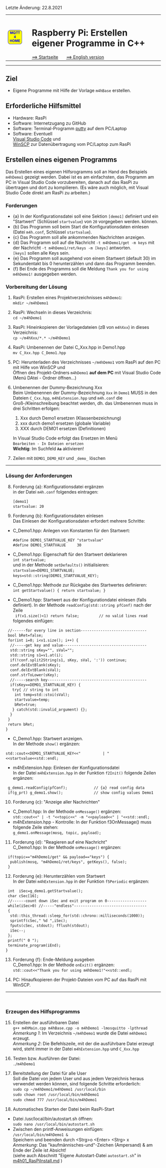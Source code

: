 Letzte &Auml;nderung: 22.8.2021   
<table><tr><td><img src="logo/mqtt4home_96.png"></img></td><td>&nbsp;</td><td>
<h1>Raspberry Pi: Erstellen eigener Programme in C++</h1>
<a href="../liesmich.md">==> Startseite</a> &nbsp; &nbsp; &nbsp; 
<a href="m4h09_RasPiCppCreatingYourOwnProgs_e.md">==> English version</a> &nbsp; &nbsp; &nbsp; 
</td></tr></table><hr>
  
## Ziel
* Eigene Programme mit Hilfe der Vorlage `m4hBase` erstellen.   
   

## Erforderliche Hilfsmittel
* Hardware: RasPi
* Software: Internetzugang zu GitHub
* Software: Terminal-Programm [putty](https://www.chiark.greenend.org.uk/~sgtatham/putty/latest.html) auf dem PC/Laptop
* Software: Eventuell   
   [Visual Studio Code](https://code.visualstudio.com/) und   
   [WinSCP](https://winscp.net/eng/docs/lang:de) zur Daten&uuml;bertragung vom PC/Laptop zum RasPi   

## Erstellen eines eigenen Programms
Das Erstellen eines eigenen Hilfsrogramms soll an Hand des Beispiels `m4hDemo1` gezeigt werden. Dabei ist es am einfachsten, das Programm am PC in Visual Studio Code vorzubereiten, danach auf das RasPi zu übertragen und dort zu kompilieren. (Es wäre auch möglich, mit Visual Studio Code direkt am RasPi zu arbeiten.)    

### Forderungen
* {a} In der Konfigurationsdatei soll eine Sektion `[demo1]` definiert und ein "Startwert" (Schl&uuml;ssel `startvalue`) von `20` vorgegeben werden.
k&ouml;nnen.   
* {b} Das Programm soll beim Start die Konfigurationsdaten einlesen   
(Datei `m4h.conf`, Schl&uuml;ssel `startvalue`).   
* {c} Das Programm soll alle ankommenden Nachrichten anzeigen.   
* {d} Das Programm soll auf die Nachricht `-t m4hDemo1/get -m keys` mit der Nachricht `-t m4hDemo1/ret/keys -m [keys]` antworten.   
   `[keys]` sollen alle Keys sein.   
* {e} Das Programm soll ausgehend von einem Startwert (default 30) im Sekundentakt bis 0 herunterz&auml;hlen und dann das Programm beenden.   
* {f} Bei Ende des Programms soll die Meldung `Thank you for using m4hDemo1!` ausgegeben werden.

### Vorbereitung der L&ouml;sung   
1. RasPi: Erstellen eines Projektverzeichnisses `m4hDemo1`:   
`mkdir ~/m4hDemo1`   

2. RasPi: Wechseln in dieses Verzeichnis:   
`cd ~/m4hDemo1`   

3. RasPi: Hineinkopieren der Vorlagedateien (zB von `m4hXxx`) in dieses Verzeichnis:   
`cp ~/m4hXxx/*.* ~/m4hDemo1`   

4. RasPi: Umbenennen der Datei C_Xxx.hpp in Demo1.hpp   
`mv C_Xxx.hpp C_Demo1.hpp`   

5. PC: Herunterladen des Verzeichnisses `~/m4hDemo1` vom RasPi auf den PC mit Hilfe von WinSCP und   
   &Ouml;ffnen des Projekt-Ordners `m4hDemo1` __auf dem PC__ mit Visual Studio Code (Menü DAtei - Ordner öffnen...)

6. Umbenennen der Dummy-Bezeichnung Xxx   
Beim Umbenennen der Dummy-Bezeichnung `Xxx` in `Demo1` MUSS in den Dateien `C_Cxx.hpp`, `m4hExtension.hpp` und `m4h.conf` die Gro&szlig;-/Kleinschreibung beachtet werden, dh. das Umbenennen muss in drei Schritten erfolgen:
   1. Xxx durch Demo1 ersetzen (Klassenbezeichnung)   
   2. xxx durch demo1 ersetzen (globale Variable)   
   3. XXX durch DEMO1 ersetzen (Definitionen)   

   In Visual Studio Code erfolgt das Ersetzen im Menü   
   `Bearbeiten - In Dateien ersetzen`   
   __Wichtig__: Im Suchfeld __`Aa`__ aktivieren!

7. Zeilen mit `DEMO1_DEMO_KEY` und `_demo_` l&ouml;schen   
   
---   
   
### L&ouml;sung der Anforderungen
8. Forderung {a}: Konfigurationsdatei erg&auml;nzen   
in der Datei `m4h.conf` folgendes eintragen:   
   ```   
   [demo1]
   startvalue: 20
   ```   

9. Forderung {b}: Konfigurationsdaten einlesen   
Das Einlesen der Konfigurationsdaten erfordert mehrere Schritte:   
* C_Demo1.hpp: Anlegen von Konstanten f&uuml;r den Startwert:   
   ```   
   #define DEMO1_STARTVALUE_KEY "startvalue"   
   #define DEMO1_STARTVALUE     30
   ```   

* C_Demo1.hpp: Eigenschaft f&uuml;r den Startwert deklarieren   
  `int startvalue;`   
  und in der Methode `setDefaults()` initialisieren:   
   `startvalue=DEMO1_STARTVALUE;`
   `keys=std::string(DEMO1_STARTVALUE_KEY);`

* C_Demo1.hpp: Methode zur R&uuml;ckgabe des Startwertes definieren:   
  `int getStartvalue() { return startvalue; }`   

* C_Demo1.hpp: Startwert aus der Konfigurationdatei einlesen (falls definiert).   In der Methode `readConfig(std::string pfConf)` nach der Zeile   
` if(v1.size()<1) return false;         // no valid lines read`   
folgendes einf&uuml;gen:   
```   
 //------for every line in section------------------------------
 bool bRet=false;
 for(int i=0; i<v1.size(); i++) {
  //-----get key and value--------------------------------------
  std::string sKey="", sVal="";
  std::string s1=v1.at(i);
  if(!conf.split2String(s1, sKey, sVal, ':')) continue;
  conf.delExtBlank(sKey);
  conf.delExtBlank(sVal);
  conf.strToLower(sKey);
  //-----search key---------------------------------------------
  if(sKey==DEMO1_STARTVALUE_KEY) {
   try{ // string to int
    int temp=std::stoi(sVal);
    startvalue=temp;
    bRet=true;
   } catch(std::invalid_argument) {};
  }
 }
 return bRet;
}
```   

* C_Demo1.hpp: Startwert anzeigen.   
In der Methode `show()` erg&auml;nzen:   
```   
std::cout<<DEMO1_STARTVALUE_KEY<<"          | "<<startvalue<<std::endl;
```   

* m4hExtension.hpp: Einlesen der Konfigurationsdatei   
In der Datei `m4hExtension.hpp` in der Funktion `f2Init()` folgende Zeilen erg&auml;nzen:   
```
 g_demo1.readConfig(pfConf);            // {a} read config data
 if(g_prt) g_demo1.show();              // show config values Demo1
```   
   
10. Forderung {c}: "Anzeige aller Nachrichten"   
* C_Demo1.hpp: In der Methode `onMessage()` erg&auml;nzen:   
   `std::cout<<" | -t "<<topic<<" -m "<<payload<<" | "<<std::endl;`   
* m4hExtension.hpp - Kontrolle: In der Funktion f3OnMessage() muss folgende Zeile stehen:   
  `g_demo1.onMessage(mosq, topic, payload);`   
   
11. Forderung {d}: "Reagieren auf eine Nachricht"   
C_Demo1.hpp: In der Methode `onMessage()` erg&auml;nzen:   
```   
 if(topic=="m4hDemo1/get" && payload=="keys") {
  publish(mosq, "m4hDemo1/ret/keys", getKeys(), false);
 }
```   

12. Forderung {e}: Herunterz&auml;hlen vom Startwert   
In der Datei `m4hExtension.hpp` in der Funktion `f5Periodic` erg&auml;nzen:   
```   
 int  iSec=g_demo1.getStartvalue();
 char cSec[16];
 //------count down iSec and exit program on 0------------------
 while(iSec>0) //-----"endless"---------------------------------
 { 
  std::this_thread::sleep_for(std::chrono::milliseconds(1000));
  sprintf(cSec," %d ",iSec);
  fputs(cSec, stdout); fflush(stdout);
  iSec--;
 };
 printf(" 0 ");
 terminate_program(iEnd);
}
```   

13. Forderung {f}: Ende-Meldung ausgeben   
C_Demo1.hpp: In der Methode `onExit()` erg&auml;nzen:   
`std::cout<<"Thank you for using m4hDemo1!"<<std::endl;`   
   

14. PC: Hinaufkopieren der Projekt-Dateien vom PC auf das RasPi mit WinSCP.   
---   
&nbsp;
###   Erzeugen des Hilfsprogramms

15. Erstellen der ausf&uuml;hrbaren Datei   
```g++ m4hMain.cpp m4hBase.cpp -o m4hDemo1 -lmosquitto -lpthread```   
_Anmerkung 1_: Im Verzeichnis `~/m4hDemo1` wurde die Datei `m4hDemo1` erzeugt.   
_Anmerkung 2_: Die Befehlszeile, mit der die ausf&uuml;hrbare Datei erzeugt wird, steht immer in der Datei `m4hExtension.hpp` und `C_Xxx.hpp`   
   

16. Testen bzw. Ausf&uuml;hren der Datei:   
```./m4hDemo1``` 

17. Bereitstellung der Datei f&uuml;r alle User   
Soll die Datei von jedem User und aus jedem Verzeichnis heraus verwendet werden k&ouml;nnen, sind folgende Schritte erforderlich:   
```sudo cp ~/m4hDemo1/m4hDemo1 /usr/local/bin```   
```sudo chown root /usr/local/bin/m4hDemo1```   
```sudo chmod 777 /usr/local/bin/m4hDemo1```   

18. Automatisches Starten der Datei beim RasPi-Start   
* Datei /usr/local/bin/autostart.sh &ouml;ffnen:   
`sudo nano /usr/local/bin/autostart.sh`   
* Zwischen den printf-Anweisungen einf&uuml;gen:   
`/usr/local/bin/m4hDemo1 &`   
Speichern und beenden durch &lt;Strg&gt;o &lt;Enter&gt; &lt;Strg&gt; x   
_Anmerkung_: Das "kaufmännisches-und"-Zeichen (Ampersand) & am Ende der Zeile ist Absicht!   
(siehe auch Abschnitt "Eigene Autostart-Datei `autostart.sh`" in [m4h01_RasPiInstall.md](https://github.com/khartinger/mqtt4home/blob/main/m4h01_RasPiInstall.md) )
